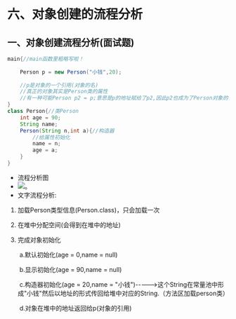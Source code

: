 #  六、对象创建的流程分析

## 一、对象创建流程分析(面试题)

~~~java
main{//main函数里粗略写啦！
    
    Person p = new Person("小钱",20);
    
    //p是对象的一个引用(对象的名)
    //真正的对象其实是Person类的属性
    //有一种可能Person p2 = p;意思是p的地址赋给了p2,因此p2也成为了Person对象的引用对象(第二个引用对象名来的)(第一个是p)
}
class Person{//类Person
    int age = 90;
    String name;
    Person(String n,int a){//构造器
    	//给属性初始化
        name = n;
        age = a;
    }
}
~~~

* 流程分析图
* ![](C:\Users\86199\AppData\Roaming\Typora\typora-user-images\image-20220807162213411.png)。
* 文字流程分析: 

1. 加载Person类型信息(Person.class)，只会加载一次

2. 在堆中分配空间(会得到在堆中的地址)

3. 完成对象初始化

   ​             a.默认初始化(age = 0,name = null)

   ​			 b.显示初始化(age = 90,name = null)

   ​		 	c.构造器初始化(age = 20,name = "小钱")----->这个String在常量池中形成"小钱"然后以地址的形式传回给堆中对应的String.（方法区加载person类）

   ​			 d.对象在堆中的地址返回给p(对象的引用)